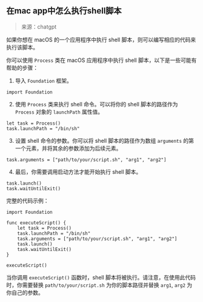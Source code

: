 ## 在mac app中怎么执行shell脚本

> 来源：chatgpt

如果你想在 macOS 的一个应用程序中执行 shell 脚本，则可以编写相应的代码来执行该脚本。

你可以使用 `Process` 类在 macOS 应用程序中执行 shell 脚本，以下是一些可能有帮助的步骤：

1. 导入 `Foundation` 框架。

```
import Foundation
```

2. 使用 `Process` 类来执行 shell 命令。可以将你的 shell 脚本的路径作为 `Process` 对象的 `launchPath` 属性值。

```
let task = Process()
task.launchPath = "/bin/sh"
```

3. 设置 shell 命令的参数。你可以将 shell 脚本的路径作为数组 `arguments` 的第一个元素，并将其余的参数添加为后续元素。

```
task.arguments = ["path/to/your/script.sh", "arg1", "arg2"]
```

4. 最后，你需要调用启动方法才能开始执行 shell 脚本。

```
task.launch()
task.waitUntilExit()
```

完整的代码示例：

```
import Foundation

func executeScript() {
    let task = Process()
    task.launchPath = "/bin/sh"
    task.arguments = ["path/to/your/script.sh", "arg1", "arg2"]
    task.launch()
    task.waitUntilExit()
}

executeScript()
```

当你调用 `executeScript()` 函数时，shell 脚本将被执行。请注意，在使用此代码时，你需要替换 `path/to/your/script.sh` 为你的脚本路径并替换 `arg1`, `arg2` 为你自己的参数。
